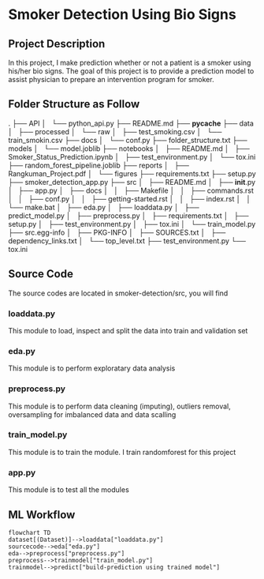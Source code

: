 # Smoker Detection Using Bio Signs
## Project Description
In this project, I make prediction whether or not a patient is a smoker using his/her bio signs. The goal of this project is to provide a prediction model to assist physician to prepare an intervention program for smoker.
## Folder Structure as Follow
.
├── API
│   └── python_api.py
├── README.md
├── __pycache__
├── data
│   ├── processed
│   └── raw
│       ├── test_smoking.csv
│       └── train_smokin.csv
├── docs
│   └── conf.py
├── folder_structure.txt
├── models
│   └── model.joblib
├── notebooks
│   ├── README.md
│   ├── Smoker_Status_Prediction.ipynb
│   ├── test_environment.py
│   └── tox.ini
├── random_forest_pipeline.joblib
├── reports
│   ├── Rangkuman_Project.pdf
│   └── figures
├── requirements.txt
├── setup.py
├── smoker_detection_app.py
├── src
│   ├── README.md
│   ├── __init__.py
│   ├── app.py
│   ├── docs
│   │   ├── Makefile
│   │   ├── commands.rst
│   │   ├── conf.py
│   │   ├── getting-started.rst
│   │   ├── index.rst
│   │   └── make.bat
│   ├── eda.py
│   ├── loaddata.py
│   ├── predict_model.py
│   ├── preprocess.py
│   ├── requirements.txt
│   ├── setup.py
│   ├── test_environment.py
│   ├── tox.ini
│   └── train_model.py
├── src.egg-info
│   ├── PKG-INFO
│   ├── SOURCES.txt
│   ├── dependency_links.txt
│   └── top_level.txt
├── test_environment.py
└── tox.ini
## Source Code
The source codes are located in smoker-detection/src, you will find
### loaddata.py
This module to load, inspect and split the data into train and validation set
### eda.py
This module is to perform exploratary data analysis
### preprocess.py
This module is to perform data cleaning (imputing), outliers removal, oversampling for imbalanced data and data scalling
### train_model.py
This module is to train the module. I train randomforest for this project
### app.py
This module is to test all the modules

## ML Workflow

```mermaid
flowchart TD
dataset[(Dataset)]-->loaddata["loaddata.py"]
sourcecode-->eda["eda.py"]
eda-->preprocess["preprocess.py"]
preprocess-->trainmodel["train_model.py"]
trainmodel-->predict["build-prediction using trained model"]


 ```
